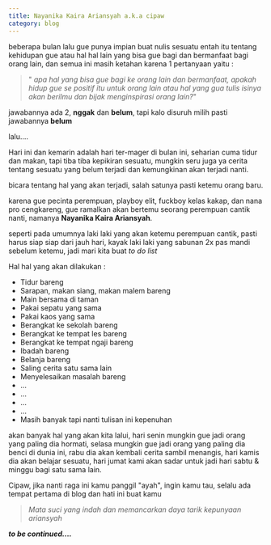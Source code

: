 ```yaml
---
title: Nayanika Kaira Ariansyah a.k.a cipaw
category: blog
---
```


beberapa bulan lalu gue punya impian buat nulis sesuatu entah itu tentang kehidupan gue atau hal hal lain yang bisa gue bagi dan bermanfaat bagi orang lain, dan semua ini masih ketahan karena 1 pertanyaan yaitu : 

>" *apa hal yang bisa gue bagi ke orang lain dan bermanfaat, apakah hidup gue se positif itu untuk orang lain atau hal yang gua tulis isinya akan berilmu dan bijak menginspirasi orang lain?*"
>

jawabannya ada 2, **nggak** dan **belum**, tapi kalo disuruh milih pasti jawabannya **belum**

lalu....

Hari ini dan kemarin adalah hari ter-mager di bulan ini, seharian cuma tidur dan makan, tapi tiba tiba kepikiran sesuatu, mungkin seru juga ya cerita tentang sesuatu yang belum terjadi dan kemungkinan akan terjadi nanti.

bicara tentang hal yang akan terjadi, salah satunya pasti ketemu orang baru.

karena gue pecinta perempuan, playboy elit, fuckboy kelas kakap, dan nana pro cengkareng, gue ramalkan akan bertemu seorang perempuan cantik nanti, namanya **Nayanika Kaira Ariansyah**.

seperti pada umumnya laki laki yang akan ketemu perempuan cantik, pasti harus siap siap dari jauh hari, kayak laki laki yang sabunan 2x pas mandi sebelum ketemu, jadi mari kita buat *to do list*

Hal hal yang akan dilakukan :
* Tidur bareng
* Sarapan, makan siang, makan malem bareng
* Main bersama di taman
* Pakai sepatu yang sama
* Pakai kaos yang sama
* Berangkat ke sekolah bareng
* Berangkat ke tempat les bareng
* Berangkat ke tempat ngaji bareng
* Ibadah bareng
* Belanja bareng
* Saling cerita satu sama lain
* Menyelesaikan masalah bareng
* ...
* ...
* ...
* ...
* Masih banyak tapi nanti tulisan ini kepenuhan

akan banyak hal yang akan kita lalui, hari senin mungkin gue jadi orang yang paling dia hormati, selasa mungkin gue jadi orang yang paling dia benci di dunia ini, rabu dia akan kembali cerita sambil menangis, hari kamis dia akan belajar sesuatu, hari jumat kami akan sadar untuk jadi hari sabtu & minggu bagi satu sama lain.

Cipaw, jika nanti raga ini kamu panggil "ayah", ingin kamu tau, selalu ada tempat pertama di blog dan hati ini buat kamu

> *Mata suci yang indah dan memancarkan daya tarik kepunyaan ariansyah*
>


***to be continued....***
